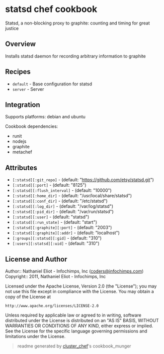 # statsd chef cookbook

Statsd, a non-blocking proxy to graphite: counting and timing for great justice

## Overview

Installs statsd daemon for recording arbitrary information to graphite

## Recipes 

* `default`                  - Base configuration for statsd
* `server`                   - Server

## Integration

Supports platforms: debian and ubuntu

Cookbook dependencies:
* runit
* nodejs
* graphite
* metachef


## Attributes

* `[:statsd][:git_repo]`              -  (default: "https://github.com/etsy/statsd.git")
* `[:statsd][:port]`                  -  (default: "8125")
* `[:statsd][:flush_interval]`        -  (default: "10000")
* `[:statsd][:home_dir]`              -  (default: "/usr/local/share/statsd")
* `[:statsd][:conf_dir]`              -  (default: "/etc/statsd")
* `[:statsd][:log_dir]`               -  (default: "/var/log/statsd")
* `[:statsd][:pid_dir]`               -  (default: "/var/run/statsd")
* `[:statsd][:user]`                  -  (default: "statsd")
* `[:statsd][:run_state]`             -  (default: "start")
* `[:statsd][:graphite][:port]`       -  (default: "2003")
* `[:statsd][:graphite][:addr]`       -  (default: "localhost")
* `[:groups][:statsd][:gid]`          -  (default: "310")
* `[:users][:statsd][:uid]`           -  (default: "310")

## License and Author

Author::                Nathaniel Eliot - Infochimps, Inc (<coders@infochimps.com>)
Copyright::             2011, Nathaniel Eliot - Infochimps, Inc

Licensed under the Apache License, Version 2.0 (the "License");
you may not use this file except in compliance with the License.
You may obtain a copy of the License at

    http://www.apache.org/licenses/LICENSE-2.0

Unless required by applicable law or agreed to in writing, software
distributed under the License is distributed on an "AS IS" BASIS,
WITHOUT WARRANTIES OR CONDITIONS OF ANY KIND, either express or implied.
See the License for the specific language governing permissions and
limitations under the License.

> readme generated by [cluster_chef](http://github.com/infochimps/cluster_chef)'s cookbook_munger
